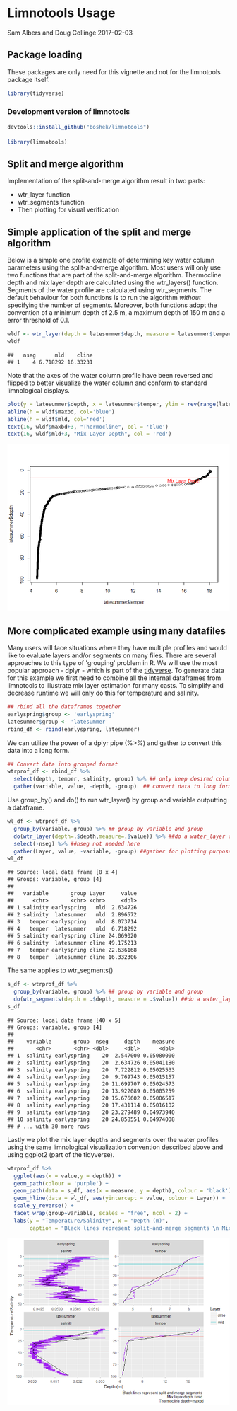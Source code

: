 Limnotools Usage
================
Sam Albers and Doug Collinge
2017-02-03

Package loading
---------------

These packages are only need for this vignette and not for the limnotools package itself.

``` r
library(tidyverse)
```

### Development version of limnotools

``` r
devtools::install_github("boshek/limnotools")

library(limnotools)
```

Split and merge algorithm
-------------------------

Implementation of the split-and-merge algorithm result in two parts:

-   wtr\_layer function
-   wtr\_segments function
-   Then plotting for visual verification

Simple application of the split and merge algorithm
---------------------------------------------------

Below is a simple one profile example of determining key water column parameters using the split-and-merge algorithm. Most users will only use two functions that are part of the split-and-merge algorithm. Thermocline depth and mix layer depth are calculated using the wtr\_layers() function. Segments of the water profile are calculated using wtr\_segments. The default behaviour for both functions is to run the algorithm *without* specifying the number of segments. Moreover, both functions adopt the convention of a minimum depth of 2.5 m, a maximum depth of 150 m and a error threshold of 0.1.

``` r
wldf <- wtr_layer(depth = latesummer$depth, measure = latesummer$temper)
wldf
```

    ##   nseg      mld    cline
    ## 1    4 6.718292 16.33231

Note that the axes of the water column profile have been reversed and flipped to better visualize the water column and conform to standard limnological displays.

``` r
plot(y = latesummer$depth, x = latesummer$temper, ylim = rev(range(latesummer$depth)))
abline(h = wldf$maxbd, col='blue')
abline(h = wldf$mld, col='red')
text(16, wldf$maxbd+3, "Thermocline", col = 'blue')
text(16, wldf$mld+3, "Mix Layer Depth", col = 'red')
```

![](limnotools_files/figure-markdown_github/unnamed-chunk-4-1.png)

More complicated example using many datafiles
---------------------------------------------

Many users will face situations where they have multiple profiles and would like to evaluate layers and/or segments on many files. There are several approaches to this type of 'grouping' problem in R. We will use the most popular approach - dplyr - which is part of the [tidyverse](https://CRAN.R-project.org/package=tidyverse). To generate data for this example we first need to combine all the internal dataframes from limnotools to illustrate mix layer estimation for many casts. To simplify and decrease runtime we will only do this for temperature and salinity.

``` r
## rbind all the dataframes together
earlyspring$group <- 'earlyspring'
latesummer$group <- 'latesummer'
rbind_df <- rbind(earlyspring, latesummer)
```

We can utilize the power of a dplyr pipe (%&gt;%) and gather to convert this data into a long form.

``` r
## Convert data into grouped format
wtrprof_df <- rbind_df %>%
  select(depth, temper, salinity, group) %>% ## only keep desired columns
  gather(variable, value, -depth, -group)  ## convert data to long format
```

Use group\_by() and do() to run wtr\_layer() by group and variable outputting a dataframe.

``` r
wl_df <- wtrprof_df %>%  
  group_by(variable, group) %>% ## group by variable and group
  do(wtr_layer(depth=.$depth,measure=.$value)) %>% ##do a water_layer calc
  select(-nseg) %>% ##nseg not needed here
  gather(Layer, value, -variable, -group) ##gather for plotting purposes
wl_df
```

    ## Source: local data frame [8 x 4]
    ## Groups: variable, group [4]
    ## 
    ##   variable       group Layer     value
    ##      <chr>       <chr> <chr>     <dbl>
    ## 1 salinity earlyspring   mld  2.634726
    ## 2 salinity  latesummer   mld  2.896572
    ## 3   temper earlyspring   mld  8.073714
    ## 4   temper  latesummer   mld  6.718292
    ## 5 salinity earlyspring cline 24.069020
    ## 6 salinity  latesummer cline 49.175213
    ## 7   temper earlyspring cline 22.636168
    ## 8   temper  latesummer cline 16.332306

The same applies to wtr\_segments()

``` r
s_df <- wtrprof_df %>%  
  group_by(variable, group) %>% ## group by variable and group
  do(wtr_segments(depth = .$depth, measure = .$value)) ##do a water_layer calc
s_df
```

    ## Source: local data frame [40 x 5]
    ## Groups: variable, group [4]
    ## 
    ##    variable       group  nseg     depth    measure
    ##       <chr>       <chr> <dbl>     <dbl>      <dbl>
    ## 1  salinity earlyspring    20  2.547000 0.05080000
    ## 2  salinity earlyspring    20  2.634726 0.05041180
    ## 3  salinity earlyspring    20  7.722812 0.05025533
    ## 4  salinity earlyspring    20  9.769743 0.05015157
    ## 5  salinity earlyspring    20 11.699707 0.05024573
    ## 6  salinity earlyspring    20 13.922089 0.05005259
    ## 7  salinity earlyspring    20 15.676602 0.05006517
    ## 8  salinity earlyspring    20 17.431114 0.05016102
    ## 9  salinity earlyspring    20 23.279489 0.04973940
    ## 10 salinity earlyspring    20 24.858551 0.04974008
    ## # ... with 30 more rows

Lastly we plot the mix layer depths and segments over the water profiles using the same limnological visualization convention described above and using ggplot2 (part of the tidyverse).

``` r
wtrprof_df %>%
  ggplot(aes(x = value,y = depth)) +
  geom_path(colour = 'purple') +
  geom_path(data = s_df, aes(x = measure, y = depth), colour = 'black') +
  geom_hline(data = wl_df, aes(yintercept = value, colour = Layer)) +
  scale_y_reverse() +
  facet_wrap(group~variable, scales = "free", ncol = 2) +
  labs(y = "Temperature/Salinity", x = "Depth (m)", 
       caption = "Black lines represent split-and-merge segments \n Mix layer depth =mld \n  Thermocline depth=maxbd")
```

![](limnotools_files/figure-markdown_github/unnamed-chunk-9-1.png)
